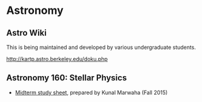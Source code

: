 # Astronomy

## Astro Wiki

This is being maintained and developed by various undergraduate students.

http://kartp.astro.berkeley.edu/doku.php


## Astronomy 160: Stellar Physics 
* [Midterm study sheet](./files/astronomy/astro160_mt_kunalmarwaha_fa15.pdf), prepared by Kunal Marwaha (Fall 2015)

